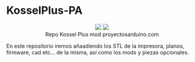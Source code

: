 # KosselPlus-PA
<p align="center">
  <img src="http://tienda.proyectosarduino.com/img/tienda-proyectos-arduino-1418304935.jpg">
  <img src="http://i58.tinypic.com/2vkf4mh.png"> <br>
  Repo Kossel Plus mod proyectosarduino.com
</p>

En este repositorio iremos añaadiendo los STL de la impresora, planos, firmware, cad etc... de la misma, 
así como los mods y piezas opcionales.


